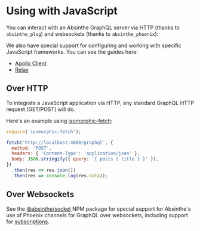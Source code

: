 # Using with JavaScript

You can interact with an Absinthe GraphQL server via HTTP (thanks to
`absinthe_plug`) and websockets (thanks to `absinthe_phoenix`):

We also have special support for configuring and working with specific
JavaScript frameworks. You can see the guides here:

- [Apollo Client](apollo.html)
- [Relay](relay.html)

## Over HTTP

To integrate a JavaScript application via HTTP, any standard GraphQL
HTTP request (GET/POST) will do.

Here's an example using
[isomorphic-fetch](https://www.npmjs.com/package/isomorphic-fetch):

``` javascript
require('isomorphic-fetch');

fetch('http://localhost:4000/graphql', {
  method: 'POST',
  headers: { 'Content-Type': 'application/json' },
  body: JSON.stringify({ query: '{ posts { title } }' }),
})
  .then(res => res.json())
  .then(res => console.log(res.data));
```

## Over Websockets

See the [@absinthe/socket](https://github.com/absinthe-graphql/absinthe-socket/tree/master/packages/socket) NPM package
for special support for Absinthe's use of Phoenix channels for GraphQL over websockets, including support for
[subscriptions](subscriptions.html).
